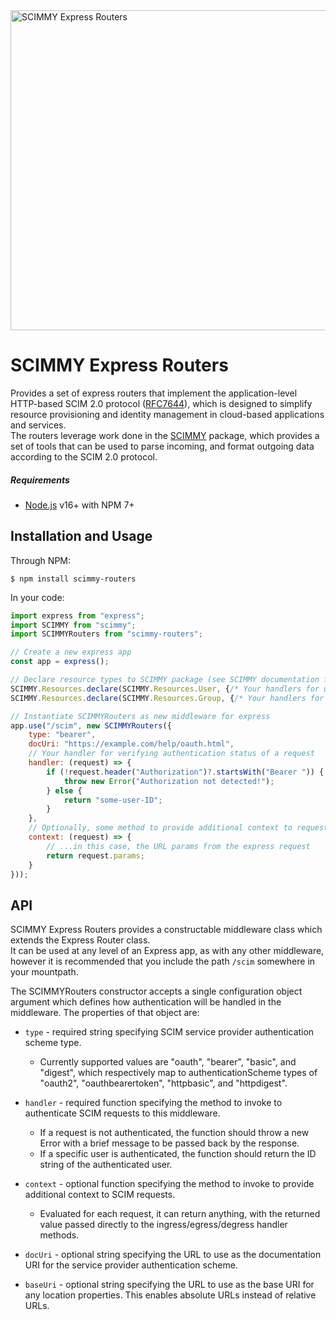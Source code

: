 <img alt="SCIMMY Express Routers" src="https://scimmyjs.github.io/static/assets/routers.svg" width="512" />

# SCIMMY Express Routers

Provides a set of express routers that implement the application-level HTTP-based SCIM 2.0 protocol ([RFC7644](https://datatracker.ietf.org/doc/html/rfc7644)), which is designed to simplify resource provisioning and identity management in cloud-based applications and services.  
The routers leverage work done in the [SCIMMY](https://github.com/scimmyjs/scimmy) package, which provides a set of tools that can be used to parse incoming, and format outgoing data according to the SCIM 2.0 protocol.

##### Requirements
*   [Node.js](https://nodejs.org) v16+ with NPM 7+ 

## Installation and Usage

Through NPM:
```
$ npm install scimmy-routers
```

In your code:
```js
import express from "express";
import SCIMMY from "scimmy";
import SCIMMYRouters from "scimmy-routers";

// Create a new express app
const app = express();

// Declare resource types to SCIMMY package (see SCIMMY documentation for more details)
SCIMMY.Resources.declare(SCIMMY.Resources.User, {/* Your handlers for user resource type */});
SCIMMY.Resources.declare(SCIMMY.Resources.Group, {/* Your handlers for group resource type */});

// Instantiate SCIMMYRouters as new middleware for express
app.use("/scim", new SCIMMYRouters({
    type: "bearer",
    docUri: "https://example.com/help/oauth.html",
    // Your handler for verifying authentication status of a request
    handler: (request) => {
        if (!request.header("Authorization")?.startsWith("Bearer ")) {
            throw new Error("Authorization not detected!");
        } else {
            return "some-user-ID";
        }
    },
    // Optionally, some method to provide additional context to requests...
    context: (request) => {
        // ...in this case, the URL params from the express request 
        return request.params;
    }
}));
```

## API

SCIMMY Express Routers provides a constructable middleware class which extends the Express Router class.  
It can be used at any level of an Express app, as with any other middleware, however it is recommended that you include
the path ```/scim``` somewhere in your mountpath.  

The SCIMMYRouters constructor accepts a single configuration object argument which defines how authentication will be handled in the middleware.
The properties of that object are:  
*   ```type``` - required string specifying SCIM service provider authentication scheme type.
    *   Currently supported values are "oauth", "bearer", "basic", and "digest", 
        which respectively map to authenticationScheme types of "oauth2", "oauthbearertoken", "httpbasic", and "httpdigest".

*   ```handler``` - required function specifying the method to invoke to authenticate SCIM requests to this middleware.
    *   If a request is not authenticated, the function should throw a new Error with a brief message to be passed back by the response.
    *   If a specific user is authenticated, the function should return the ID string of the authenticated user.

*   ```context``` - optional function specifying the method to invoke to provide additional context to SCIM requests.
    *   Evaluated for each request, it can return anything, with the returned value passed directly to the ingress/egress/degress handler methods.

*   ```docUri``` - optional string specifying the URL to use as the documentation URI for the service provider authentication scheme.

*   ```baseUri``` - optional string specifying the URL to use as the base URI for any location properties. This enables absolute URLs instead of relative URLs.
